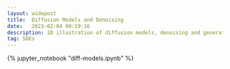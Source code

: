 ```yaml
---
layout: widepost
title:  Diffusion Models and Denoising
date:   2023-02-04 09:19:16
description: 1D illustration of diffusion models, denoising and generation
tag: SDEs
---
```


{% jupyter_notebook "diff-models.ipynb" %}












